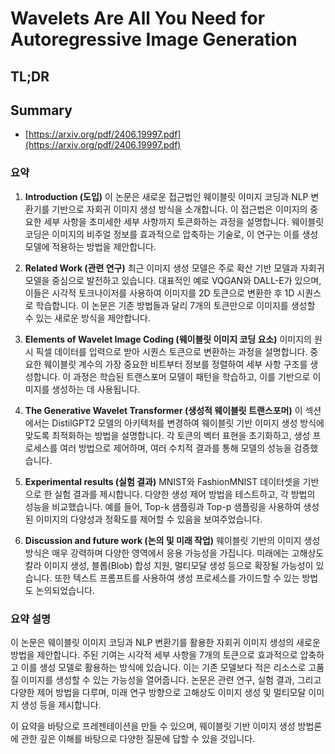 # Wavelets Are All You Need for Autoregressive Image Generation
## TL;DR
## Summary
- [https://arxiv.org/pdf/2406.19997.pdf](https://arxiv.org/pdf/2406.19997.pdf)

### 요약

1. **Introduction (도입)**
   이 논문은 새로운 접근법인 웨이블릿 이미지 코딩과 NLP 변환기를 기반으로 자회귀 이미지 생성 방식을 소개합니다. 이 접근법은 이미지의 중요한 세부 사항을 초미세한 세부 사항까지 토큰화하는 과정을 설명합니다. 웨이블릿 코딩은 이미지의 비주얼 정보를 효과적으로 압축하는 기술로, 이 연구는 이를 생성 모델에 적용하는 방법을 제안합니다.

2. **Related Work (관련 연구)**
   최근 이미지 생성 모델은 주로 확산 기반 모델과 자회귀 모델을 중심으로 발전하고 있습니다. 대표적인 예로 VQGAN와 DALL-E가 있으며, 이들은 시각적 토크나이저를 사용하여 이미지를 2D 토큰으로 변환한 후 1D 시퀀스로 학습합니다. 이 논문은 기존 방법들과 달리 7개의 토큰만으로 이미지를 생성할 수 있는 새로운 방식을 제안합니다.

3. **Elements of Wavelet Image Coding (웨이블릿 이미지 코딩 요소)**
   이미지의 원시 픽셀 데이터를 입력으로 받아 시퀀스 토큰으로 변환하는 과정을 설명합니다. 중요한 웨이블릿 계수의 가장 중요한 비트부터 정보를 정렬하여 세부 사항 구조를 생성합니다. 이 과정은 학습된 트랜스포머 모델이 패턴을 학습하고, 이를 기반으로 이미지를 생성하는 데 사용됩니다.

4. **The Generative Wavelet Transformer (생성적 웨이블릿 트랜스포머)**
   이 섹션에서는 DistilGPT2 모델의 아키텍처를 변경하여 웨이블릿 기반 이미지 생성 방식에 맞도록 최적화하는 방법을 설명합니다. 각 토큰의 벡터 표현을 초기화하고, 생성 프로세스를 여러 방법으로 제어하며, 여러 수치적 결과를 통해 모델의 성능을 검증했습니다.

5. **Experimental results (실험 결과)**
   MNIST와 FashionMNIST 데이터셋을 기반으로 한 실험 결과를 제시합니다. 다양한 생성 제어 방법을 테스트하고, 각 방법의 성능을 비교했습니다. 예를 들어, Top-k 샘플링과 Top-p 샘플링을 사용하여 생성된 이미지의 다양성과 정확도를 제어할 수 있음을 보여주었습니다.

6. **Discussion and future work (논의 및 미래 작업)**
   웨이블릿 기반의 이미지 생성 방식은 매우 강력하며 다양한 영역에서 응용 가능성을 가집니다. 미래에는 고해상도 칼라 이미지 생성, 블롭(Blob) 합성 지원, 멀티모달 생성 등으로 확장될 가능성이 있습니다. 또한 텍스트 프롬프트를 사용하여 생성 프로세스를 가이드할 수 있는 방법도 논의되었습니다.

### 요약 설명

이 논문은 웨이블릿 이미지 코딩과 NLP 변환기를 활용한 자회귀 이미지 생성의 새로운 방법을 제안합니다. 주된 기여는 시각적 세부 사항을 7개의 토큰으로 효과적으로 압축하고 이를 생성 모델로 활용하는 방식에 있습니다. 이는 기존 모델보다 적은 리소스로 고품질 이미지를 생성할 수 있는 가능성을 열어줍니다. 논문은 관련 연구, 실험 결과, 그리고 다양한 제어 방법을 다루며, 미래 연구 방향으로 고해상도 이미지 생성 및 멀티모달 이미지 생성 등을 제시합니다.

이 요약을 바탕으로 프레젠테이션을 만들 수 있으며, 웨이블릿 기반 이미지 생성 방법론에 관한 깊은 이해를 바탕으로 다양한 질문에 답할 수 있을 것입니다.
